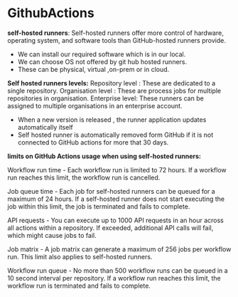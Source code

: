 # GithubActions

**self-hosted runners**: Self-hosted runners offer more control of hardware, operating system, and software tools than GitHub-hosted runners provide.

- We can install our required software which is in our local.
- We can choose OS not offered by git hub hosted runners.
- These can be physical, virtual ,on-prem or in cloud.

**Self hosted runners levels:**
Repository level : These are dedicated to a single  repository.
Organisation level : These are process jobs for multiple repositories in organisation.
Enterprise  level: These runners can be assigned to multiple  organisations in an enterprise  account.

- When a new version  is  released , the runner application updates automatically  itself 
- Self hosted runner is automatically removed  form GitHub if it is not connected  to GitHub actions for more that 30 days.

**limits on GitHub Actions usage when using self-hosted runners:**

Workflow run time - Each workflow run is limited to 72 hours. If a workflow run reaches this limit, the workflow run is cancelled.

Job queue time - Each job for self-hosted runners can be queued for a maximum of 24 hours. If a self-hosted runner does not start executing the job within this limit, the job is terminated and fails to complete.

API requests - You can execute up to 1000 API requests in an hour across all actions within a repository. If exceeded, additional API calls will fail, which might cause jobs to fail.

Job matrix - A job matrix can generate a maximum of 256 jobs per workflow run. This limit also applies to self-hosted runners.

Workflow run queue - No more than 500 workflow runs can be queued in a 10 second interval per repository. If a workflow run reaches this limit, the workflow run is terminated and fails to complete.
